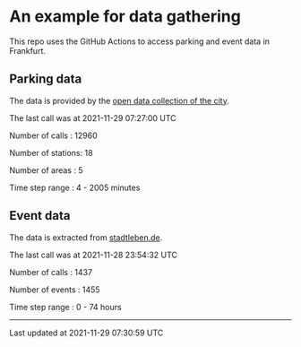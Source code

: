 # An example for data gathering

This repo uses the GitHub Actions to access parking and event data in Frankfurt.

## Parking data
The data is provided by the [open data collection of the city](https://www.offenedaten.frankfurt.de/).

The last call was at 2021-11-29 07:27:00 UTC

Number of calls   : 12960

Number of stations:    18

Number of areas   :     5

Time step range   :     4 -  2005 minutes


## Event data
The data is extracted from [stadtleben.de](https://stadtleben.de/frankfurt/).

The last call was at 2021-11-28 23:54:32 UTC

Number of calls   : 1437

Number of events  : 1455

Time step range   :    0 -   74 hours


----

Last updated at 2021-11-29 07:30:59 UTC
